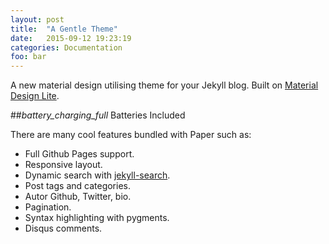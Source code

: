 ```yaml
---
layout: post
title:  "A Gentle Theme"
date:   2015-09-12 19:23:19
categories: Documentation
foo: bar
---
```

A new material design utilising theme for your Jekyll blog. Built on [Material Design Lite](http://www.getmdl.io/).

##<i class="material-icons">battery_charging_full</i> Batteries Included

There are many cool features bundled with Paper such as:

- Full Github Pages support.
- Responsive layout.
- Dynamic search with [jekyll-search](https://github.com/christian-fei/Simple-Jekyll-Search/).
- Post tags and categories.
- Autor Github, Twitter, bio.
- Pagination.
- Syntax highlighting with pygments.
- Disqus comments.
